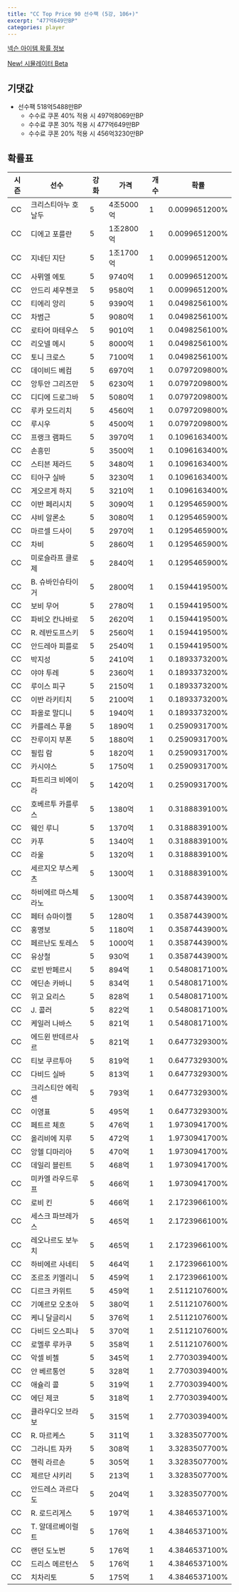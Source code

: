 ```yaml
---
title: "CC Top Price 90 선수팩 (5강, 106+)"
excerpt: "477억649만BP"
categories: player
---
```

[넥슨 아이템 확률 정보](http://iteminfo.nexon.com/probability/fco?sn=7552)

[New! 시뮬레이터 Beta](/simulator/7552)
## 기댓값
- 선수팩 518억5488만BP
  - 수수료 쿠폰 40% 적용 시 497억8069만BP
  - 수수료 쿠폰 30% 적용 시 477억649만BP
  - 수수료 쿠폰 20% 적용 시 456억3230만BP


## 확률표

|시즌|선수|강화|가격|개수|확률|
|---|---|---|---|---|---|
|CC|크리스티아누 호날두|5|4조5000억|1|0.0099651200%|
|CC|디에고 포를란|5|1조2800억|1|0.0099651200%|
|CC|지네딘 지단|5|1조1700억|1|0.0099651200%|
|CC|사뮈엘 에토|5|9740억|1|0.0099651200%|
|CC|안드리 셰우첸코|5|9580억|1|0.0099651200%|
|CC|티에리 앙리|5|9390억|1|0.0498256100%|
|CC|차범근|5|9080억|1|0.0498256100%|
|CC|로타어 마테우스|5|9010억|1|0.0498256100%|
|CC|리오넬 메시|5|8000억|1|0.0498256100%|
|CC|토니 크로스|5|7100억|1|0.0498256100%|
|CC|데이비드 베컴|5|6970억|1|0.0797209800%|
|CC|앙투안 그리즈만|5|6230억|1|0.0797209800%|
|CC|디디에 드로그바|5|5080억|1|0.0797209800%|
|CC|루카 모드리치|5|4560억|1|0.0797209800%|
|CC|루시우|5|4500억|1|0.0797209800%|
|CC|프랭크 램파드|5|3970억|1|0.1096163400%|
|CC|손흥민|5|3500억|1|0.1096163400%|
|CC|스티븐 제라드|5|3480억|1|0.1096163400%|
|CC|티아구 실바|5|3230억|1|0.1096163400%|
|CC|게오르게 하지|5|3210억|1|0.1096163400%|
|CC|이반 페리시치|5|3090억|1|0.1295465900%|
|CC|샤비 알론소|5|3080억|1|0.1295465900%|
|CC|마르셀 드사이|5|2970억|1|0.1295465900%|
|CC|차비|5|2860억|1|0.1295465900%|
|CC|미로슬라프 클로제|5|2840억|1|0.1295465900%|
|CC|B. 슈바인슈타이거|5|2800억|1|0.1594419500%|
|CC|보비 무어|5|2780억|1|0.1594419500%|
|CC|파비오 칸나바로|5|2620억|1|0.1594419500%|
|CC|R. 레반도프스키|5|2560억|1|0.1594419500%|
|CC|안드레아 피를로|5|2540억|1|0.1594419500%|
|CC|박지성|5|2410억|1|0.1893373200%|
|CC|야야 투레|5|2360억|1|0.1893373200%|
|CC|루이스 피구|5|2150억|1|0.1893373200%|
|CC|이반 라키티치|5|2100억|1|0.1893373200%|
|CC|파올로 말디니|5|1940억|1|0.1893373200%|
|CC|카를레스 푸욜|5|1890억|1|0.2590931700%|
|CC|잔루이지 부폰|5|1880억|1|0.2590931700%|
|CC|필립 람|5|1820억|1|0.2590931700%|
|CC|카시야스|5|1750억|1|0.2590931700%|
|CC|파트리크 비에이라|5|1420억|1|0.2590931700%|
|CC|호베르투 카를루스|5|1380억|1|0.3188839100%|
|CC|웨인 루니|5|1370억|1|0.3188839100%|
|CC|카푸|5|1340억|1|0.3188839100%|
|CC|라울|5|1320억|1|0.3188839100%|
|CC|세르지오 부스케츠|5|1300억|1|0.3188839100%|
|CC|하비에르 마스체라노|5|1300억|1|0.3587443900%|
|CC|페터 슈마이켈|5|1280억|1|0.3587443900%|
|CC|홍명보|5|1180억|1|0.3587443900%|
|CC|페르난도 토레스|5|1000억|1|0.3587443900%|
|CC|유상철|5|930억|1|0.3587443900%|
|CC|로빈 반페르시|5|894억|1|0.5480817100%|
|CC|에딘손 카바니|5|834억|1|0.5480817100%|
|CC|위고 요리스|5|828억|1|0.5480817100%|
|CC|J. 콜러|5|822억|1|0.5480817100%|
|CC|케일러 나바스|5|821억|1|0.5480817100%|
|CC|에드윈 반데르사르|5|821억|1|0.6477329300%|
|CC|티보 쿠르투아|5|819억|1|0.6477329300%|
|CC|다비드 실바|5|813억|1|0.6477329300%|
|CC|크리스티안 에릭센|5|793억|1|0.6477329300%|
|CC|이영표|5|495억|1|0.6477329300%|
|CC|페트르 체흐|5|476억|1|1.9730941700%|
|CC|올리비에 지루|5|472억|1|1.9730941700%|
|CC|앙헬 디마리아|5|470억|1|1.9730941700%|
|CC|데일리 블린트|5|468억|1|1.9730941700%|
|CC|미카엘 라우드루프|5|466억|1|1.9730941700%|
|CC|로비 킨|5|466억|1|2.1723966100%|
|CC|세스크 파브레가스|5|465억|1|2.1723966100%|
|CC|레오나르도 보누치|5|465억|1|2.1723966100%|
|CC|하비에르 사네티|5|464억|1|2.1723966100%|
|CC|조르조 키엘리니|5|459억|1|2.1723966100%|
|CC|디르크 카위트|5|459억|1|2.5112107600%|
|CC|기예르모 오초아|5|380억|1|2.5112107600%|
|CC|케니 달글리시|5|376억|1|2.5112107600%|
|CC|다비드 오스피나|5|370억|1|2.5112107600%|
|CC|로멜루 루카쿠|5|358억|1|2.5112107600%|
|CC|악셀 비첼|5|345억|1|2.7703039400%|
|CC|얀 베르통언|5|328억|1|2.7703039400%|
|CC|애슐리 콜|5|319억|1|2.7703039400%|
|CC|에딘 제코|5|318억|1|2.7703039400%|
|CC|클라우디오 브라보|5|315억|1|2.7703039400%|
|CC|R. 마르케스|5|311억|1|3.3283507700%|
|CC|그라니트 자카|5|308억|1|3.3283507700%|
|CC|헨릭 라르손|5|305억|1|3.3283507700%|
|CC|제르단 샤키리|5|213억|1|3.3283507700%|
|CC|안드레스 과르다도|5|204억|1|3.3283507700%|
|CC|R. 로드리게스|5|197억|1|4.3846537100%|
|CC|T. 알데르베이럴트|5|176억|1|4.3846537100%|
|CC|랜던 도노번|5|176억|1|4.3846537100%|
|CC|드리스 메르턴스|5|176억|1|4.3846537100%|
|CC|치차리토|5|175억|1|4.3846537100%|
